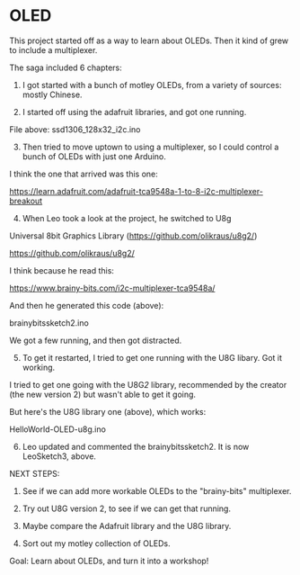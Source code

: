 # OLED

This project started off as a way to learn about OLEDs. Then it kind of grew to include a multiplexer. 

The saga included 6 chapters: 

1. I got started with a bunch of motley OLEDs, from a variety of sources: mostly Chinese. 

2. I started off using the adafruit libraries, and got one running. 

File above: 
ssd1306_128x32_i2c.ino

3. Then tried to move uptown to using a multiplexer, so I could control a bunch of OLEDs with just one Arduino. 

I think the one that arrived was this one: 

https://learn.adafruit.com/adafruit-tca9548a-1-to-8-i2c-multiplexer-breakout

4. When Leo took a look at the project, he switched to U8g

Universal 8bit Graphics Library (https://github.com/olikraus/u8g2/)

https://github.com/olikraus/u8g2/

I think because he read this: 

https://www.brainy-bits.com/i2c-multiplexer-tca9548a/

And then he generated this code (above): 

brainybitssketch2.ino
 
We got a few running, and then got distracted. 

5. To get it restarted, I tried to get one running with the U8G libary. Got it working. 

I tried to get one going with the U8G*2* library, recommended by the creator (the new version 2) but wasn't able to get it going. 

But here's the U8G library one (above), which works: 

HelloWorld-OLED-u8g.ino

6. Leo updated and commented the brainybitssketch2. It is now LeoSketch3, above.

NEXT STEPS: 

1. See if we can add more workable OLEDs to the "brainy-bits" multiplexer. 

2. Try out U8G version 2, to see if we can get that running. 

3. Maybe compare the Adafruit library and the U8G library. 

4. Sort out my motley collection of OLEDs. 

Goal: Learn about OLEDs, and turn it into a workshop! 
